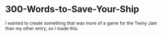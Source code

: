 # 300-Words-to-Save-Your-Ship
I wanted to create something that was more of a game for the Twiny Jam than my other entry, so I made this.
